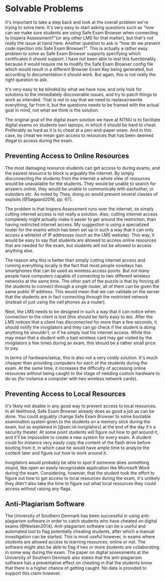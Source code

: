 # Solvable Problems
It's important to take a step back and look at the overall problem we're trying
to solve here. It's very easy to start asking questions such as "how can we make
sure students are using Safe Exam Browser when connecting to Inspera
Assessment?"(or any other LMS for that matter), but that's not really the issue
at hand here. Another question to ask is "how do we prevent code injection into
Safe Exam Browser?". This is actually a rather easy problem to solve as Safe
Exam Browser supports specifying which certificates it should support. I have
not been able to test this functionality because it would require me to modify
the Safe Exam Browser config file which would result in a different Browser Exam
Key being generated, but according to documentation it should work. But again,
this is not really the right question to ask.

It's very easy to be blinded by what we have now, and only look for solutions to
the immediately discoverable issues, and try to patch things to work as
intended. That is not to say that we need to replace/rewrite everything, far
from it, but the questions needs to be framed with the actual goal in mind, not
what we think is the solution.

The original goal of the digital exam solution we have at NTNU is to facilitate
digital exams on students own laptops, in which it should be hard to cheat.
Preferably as hard as it is to cheat at a pen-and-paper exam. And in this case,
by cheat we mean gain access to resources that has been deemed illegal to access
during the exam.

## Preventing Access to Online Resources
The most damaging resource students can get access to during exams, and the
easiest resource to block is arguably the internet. By simply disconnecting the
students from the internet a whole slew of resources would be unavailable for
the students. They would be unable to search for answers online, they would be
unable to communicate with eachother, or outsiders etc. As noted by Thea, doing
so would prevent several classes of exploits [@Søgaard2016, pp. 67].

The problem is that Inspera Assessment runs over the internet, so simply cutting
internet access is not really a solution. Also, cutting internet access
completely might actually make it easier to get around the restriction, than
having restricted internet access. My suggestion is using a specialized router
for the exams which has been set up in such a way that it can only access a
whitelist of IP addresses (such as the LMS website). This way, it would be easy
to say that students are allowed to access online resources that are needed for
the exam, but students will not be allowed to access anything else.

The reason why this is better than simply cutting internet access and running
everything locally is the fact that most people nowdays has smartphones that can
be used as wireless access points. But not many people have computers capable of
connecting to two different wireless networks at the same time. The other part
of the puzzle is that by forcing all the students to connect through a single
router, all of them can be given the same public IP address. This would mean
that we can validate on the server that the students are in fact connecting
through the restricted network (instead of just using the cell phones as a
router).

Next, the LMS needs to be designed in such a way that it can notice when
connection to the client is lost (this should be fairly easy to do). After the
LMS notices that a client has disconnected for more than a few seconds, it
should notify the invigilators and they can go check if the student is doing
anything he shouldn't, or if he simply lost his internet access. While this
may mean that a student with a bad wireless card may get visited by the
invigilators a few times during an exam, this should be a rather small price to
pay.

In terms of hardware/setup, this is also not a very costly solution. It's much
cheaper than providing computers for each of the students during the exam. At
the same time, it increases the difficulty of accessing online resources without
being caught to the stage of needing custom hardware to do so (for instance a
computer with two wireless network cards).

## Preventing Access to Local Resources
It's likely not doable in any good way to prevent access to local resources. In
all likelihood, Safe Exam Browser already does as good a job as can be done. You
could arguably change Safe Exam Browser to some bootable examination system
given to the students on a memory stick during the exam, but as explained in
[@sec:id-invigilators] at the end of the day it's a security theater. At some
point students will figure out how to get around it, and it'll be impossible to
create a new system for every exam. A student could for instance very easily
copy the content of the flash drive before booting from it, in which case he
would have ample time to analyze the content later and figure out how to work
around it.

Invigilators would probably be able to spot if someone does something stupid,
like open an easily recognizable application like Microsoft Word during the
exam. Considering, however, that the student took the effort to figure out how
to get access to local resources during the exam, it's unlikely they didn't also
take the time to figure out what local resources they could access without
raising any flags.

## Anti-Plagiarism Software
The University of Southern Denmark has been successful in using anti-plagiarism
software in order to catch students who have cheated on digital exams
[@Nielsen2014]. Anti-plagiarism software can be a useful and automated tool to
flag potentially cheating students, after which a manual investigation can be
started. This is most useful however, in exams where students are allowed
access to learning resources, online or not. The software might also be able
to flag if two or more students are collaborating in some way during the exam.
The paper on digital assessments at the University of Southern Denmark also
states that the anti-plagiarism software has a preventative effect on cheating
in that the students know that there is a higher chance of getting caught. No
data is provided to support this claim however.
